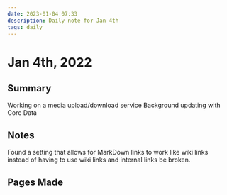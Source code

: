 ```yaml
---
date: 2023-01-04 07:33
description: Daily note for Jan 4th
tags: daily
---
```

# Jan 4th, 2022

## Summary

Working on a media upload/download service
Background updating with Core Data

## Notes

Found a setting that allows for MarkDown links to work like wiki links instead of having to use wiki links and internal links be broken.

## Pages Made